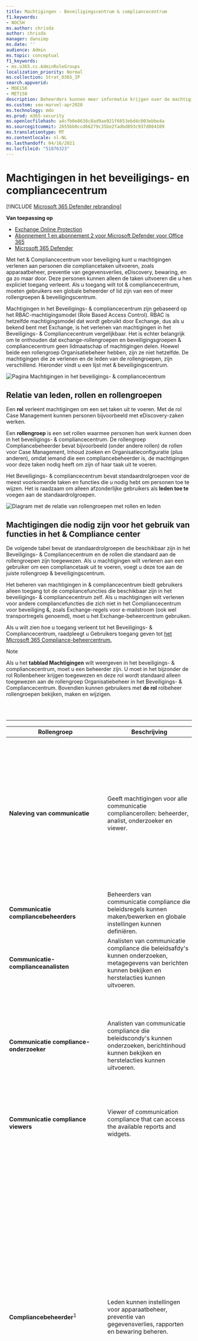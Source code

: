 ```yaml
---
title: Machtigingen - Beveiligingscentrum & compliancecentrum
f1.keywords:
- NOCSH
ms.author: chrisda
author: chrisda
manager: dansimp
ms.date: ''
audience: Admin
ms.topic: conceptual
f1_keywords:
- ms.o365.cc.AdminRoleGroups
localization_priority: Normal
ms.collection: Strat_O365_IP
search.appverid:
- MOE150
- MET150
description: Beheerders kunnen meer informatie krijgen over de machtigingen die beschikbaar zijn in het & compliancecentrum in Microsoft 365.
ms.custom: seo-marvel-apr2020
ms.technology: mdo
ms.prod: m365-security
ms.openlocfilehash: a4cfb0e8638c8ad9ae921f6853ebd4c003ebbe4a
ms.sourcegitcommit: 2655bb0ccd66279c35be2fadbd893c937d084109
ms.translationtype: MT
ms.contentlocale: nl-NL
ms.lasthandoff: 04/16/2021
ms.locfileid: "51876323"
---
```

# <a name="permissions-in-the-security--compliance-center"></a>Machtigingen in het beveiligings- en compliancecentrum

[!INCLUDE [Microsoft 365 Defender rebranding](../includes/microsoft-defender-for-office.md)]

**Van toepassing op**
- [Exchange Online Protection](exchange-online-protection-overview.md)
- [Abonnement 1 en abonnement 2 voor Microsoft Defender voor Office 365](defender-for-office-365.md)
- [Microsoft 365 Defender](../defender/microsoft-365-defender.md)

Met het & Compliancecentrum voor beveiliging kunt u machtigingen verlenen aan personen die compliancetaken uitvoeren, zoals apparaatbeheer, preventie van gegevensverlies, eDiscovery, bewaring, en ga zo maar door. Deze personen kunnen alleen de taken uitvoeren die u hen expliciet toegang verleent. Als u toegang wilt tot & compliancecentrum, moeten gebruikers een globale beheerder of lid zijn van een of meer rollengroepen & beveiligingscentrum.

Machtigingen in het Beveiligings- & compliancecentrum zijn gebaseerd op het RBAC-machtigingsmodel (Role Based Access Control). RBAC is hetzelfde machtigingsmodel dat wordt gebruikt door Exchange, dus als u bekend bent met Exchange, is het verlenen van machtigingen in het Beveiligings- & Compliancecentrum vergelijkbaar. Het is echter belangrijk om te onthouden dat exchange-rollengroepen en beveiligingsgroepen & compliancecentrum geen lidmaatschap of machtigingen delen. Hoewel beide een rollengroep Organisatiebeheer hebben, zijn ze niet hetzelfde. De machtigingen die ze verlenen en de leden van de rollengroepen, zijn verschillend. Hieronder vindt u een lijst met & beveiligingscentrum.

![Pagina Machtigingen in het beveiligings- & compliancecentrum](../../media/992c20ca-e82e-497c-9c8d-6fab212deb80.png)

## <a name="relationship-of-members-roles-and-role-groups"></a>Relatie van leden, rollen en rollengroepen

Een **rol** verleent machtigingen om een set taken uit te voeren. Met de rol Case Management kunnen personen bijvoorbeeld met eDiscovery-zaken werken.

Een **rollengroep** is een set rollen waarmee personen hun werk kunnen doen in het beveiligings- & compliancecentrum. De rollengroep Compliancebeheerder bevat bijvoorbeeld (onder andere rollen) de rollen voor Case Management, Inhoud zoeken en Organisatieconfiguratie (plus anderen), omdat iemand die een compliancebeheerder is, de machtigingen voor deze taken nodig heeft om zijn of haar taak uit te voeren.

Het Beveiligings- & compliancecentrum bevat standaardrolgroepen voor de meest voorkomende taken en functies die u nodig hebt om personen toe te wijzen. Het is raadzaam om alleen afzonderlijke gebruikers als **leden toe te** voegen aan de standaardrolgroepen.

![Diagram met de relatie van rollengroepen met rollen en leden](../../media/2a16d200-968c-4755-98ec-f1862d58cb8b.png)

## <a name="permissions-needed-to-use-features-in-the-security--compliance-center"></a>Machtigingen die nodig zijn voor het gebruik van functies in het & Compliance center

De volgende tabel bevat de standaardrolgroepen die beschikbaar zijn in het Beveiligings- & Compliancecentrum en de rollen die standaard aan de rollengroepen zijn toegewezen. Als u machtigingen wilt verlenen aan een gebruiker om een compliancetaak uit te voeren, voegt u deze toe aan de juiste rollengroep & beveiligingscentrum.

Het beheren van machtigingen in & compliancecentrum biedt gebruikers alleen toegang tot de compliancefuncties die beschikbaar zijn in het beveiligings- & compliancecentrum zelf. Als u machtigingen wilt verlenen voor andere compliancefuncties die zich niet in het Compliancecentrum voor beveiliging &, zoals Exchange-regels voor e-mailstroom (ook wel transportregels genoemd), moet u het Exchange-beheercentrum gebruiken.

Als u wilt zien hoe u toegang verleent tot het Beveiligings- & Compliancecentrum, raadpleegt u Gebruikers toegang geven tot [het Microsoft 365 Compliance-beheercentrum.](grant-access-to-the-security-and-compliance-center.md)

> [!NOTE]
> Als u het **tabblad Machtigingen** wilt weergeven in het beveiligings- & compliancecentrum, moet u een beheerder zijn. U moet in het bijzonder  de rol Rollenbeheer krijgen toegewezen en  deze rol wordt standaard alleen toegewezen aan de rollengroep Organisatiebeheer in het Beveiligings- & Compliancecentrum. Bovendien kunnen gebruikers met **de rol** rolbeheer rollengroepen bekijken, maken en wijzigen.

<br><br>

****

|Rollengroep|Beschrijving|Standaardrollen toegewezen|
|---|---|---|
|**Naleving van communicatie**|Geeft machtigingen voor alle communicatie compliancerollen: beheerder, analist, onderzoeker en viewer.|Case Management <p> Communicatie compliancebeheerder <p> Communicatie compliance-analyse <p> Communicatie compliance case management <p> Communicatie compliance-onderzoek <p> Viewer voor communicatie compliance <p> Feedbackprovider voor gegevensclassificatie <p> View-Only Case|
|**Communicatie compliancebeheerders**|Beheerders van communicatie compliance die beleidsregels kunnen maken/bewerken en globale instellingen kunnen definiëren.|Communicatie compliancebeheerder <p> Communicatie compliance case management|
|**Communicatie-complianceanalisten**|Analisten van communicatie compliance die beleidsafdy's kunnen onderzoeken, metagegevens van berichten kunnen bekijken en herstelacties kunnen uitvoeren.|Communicatie compliance-analyse <p> Communicatie compliance case management|
|**Communicatie compliance-onderzoeker**|Analisten van communicatie compliance die beleidscondy's kunnen onderzoeken, berichtinhoud kunnen bekijken en herstelacties kunnen uitvoeren.|Case Management <p> Communicatie compliance-analyse <p> Communicatie compliance case management <p> Communicatie compliance-onderzoek <p> Feedbackprovider voor gegevensclassificatie <p> View-Only Case|
|**Communicatie compliance viewers**|Viewer of communication compliance that can access the available reports and widgets.|Communicatie compliance case management <p> Viewer voor communicatie compliance|
|**Compliancebeheerder**<sup>1</sup>|Leden kunnen instellingen voor apparaatbeheer, preventie van gegevensverlies, rapporten en bewaring beheren.|Case Management <p> Compliancebeheerder <p> Compliancezoekactie <p> Feedbackprovider voor gegevensclassificatie <p> Feedbackrecensor voor gegevensclassificatie <p> Apparaatbeheer <p> Disposition Management <p> DLP-compliancebeheer <p> Wacht houden <p> IB Compliance Management <p> Waarschuwingen beheren <p> Organisatieconfiguratie <p> RecordManagement <p> Bewaarbeheer <p> View-Only auditlogboeken <p> View-Only Case <p> View-Only Apparaatbeheer <p> View-Only DLP Compliance Management <p> View-Only IB Compliance Management <p> View-Only Waarschuwingen beheren <p> View-Only Geadresseerden <p> View-Only recordbeheer <p> View-Only Bewaarbeheer|
|**Compliancegegevensbeheerder**|Leden kunnen instellingen voor apparaatbeheer, gegevensbescherming, preventie van gegevensverlies, rapporten en bewaring beheren.|Compliancebeheerder <p> Compliancezoekactie <p> Apparaatbeheer <p> DLP-compliancebeheer <p> Disposition Management <p> IB Compliance Management <p> Waarschuwingen beheren <p> Organisatieconfiguratie <p> RecordManagement <p> Bewaarbeheer <p> Gevoeligheidslabelbeheerder <p> View-Only auditlogboeken <p> View-Only Apparaatbeheer <p> View-Only DLP Compliance Management <p> View-Only IB Compliance Management <p> View-Only Waarschuwingen beheren <p> View-Only Geadresseerden <p> View-Only recordbeheer <p> View-Only Bewaarbeheer|
|**Beheerders van compliancebeheer**|Het maken en wijzigen van sjabloon beheren.|Beheer van compliancebeheer <p> Compliance manager-evaluatie <p> Bijdrage compliancebeheer <p> Lezer compliancebeheer|
|**Compliance manager-beoordelaars**|Maak evaluaties, implementeert verbeteracties en werk de teststatus bij voor verbeteracties.|Compliance manager-evaluatie <p> Bijdrage compliancebeheer <p> Lezer compliancebeheer|
|**Inzenders van Compliance Manager**|Maak evaluaties en voer werk uit om verbeteracties te implementeren.|Bijdrage compliancebeheer <p> Lezer compliancebeheer|
|**Lezers van Compliance Manager**|Alle inhoud van Compliance Manager weergeven, behalve beheerdersfuncties.|Lezer compliancebeheer|
|**Inhoudsverkenner Inhoudsviewer**|Bekijk de inhoudsbestanden in Inhoudsverkenner.|Inhoudsviewer voor gegevensclassificatie|
|**Inhoudsverkenner-lijstviewer**|Alle items in Inhoudsverkenner alleen weergeven in lijstindeling.|Gegevensclassificatielijstviewer|
|**eDiscovery Manager**|Leden kunnen zoekopdrachten uitvoeren en postvakken, SharePoint Online-sites en OneDrive voor Bedrijven-locaties plaatsen. Leden kunnen ook eDiscovery-zaken maken en beheren, leden aan een zaak toevoegen en verwijderen, inhoudszoekingen maken en bewerken die zijn gekoppeld aan een zaak en toegang krijgen tot casegegevens in Advanced eDiscovery. <p> Een eDiscovery-beheerder is lid van de rollengroep eDiscovery Manager die extra machtigingen heeft gekregen. Naast de taken die een eDiscovery Manager kan uitvoeren, kan een eDiscovery-beheerder het volgende doen:<ul><li>Bekijk alle eDiscovery-zaken in de organisatie.</li><li>Beheer een eDiscovery-zaak nadat ze zichzelf hebben toevoegen als lid van de zaak.</li></ul> <p> Het primaire verschil tussen een eDiscovery Manager en een eDiscovery-beheerder is dat een eDiscovery-beheerder toegang heeft tot alle zaken die worden vermeld op de **pagina eDiscovery-zaken** in het beveiligings- & compliancecentrum. Een eDiscovery-manager heeft alleen toegang tot de zaken waar hij of zij lid van is. Zie eDiscovery-machtigingen toewijzen in het beveiligings- & compliancecentrum voor meer informatie over het maken van een gebruiker [als eDiscovery-beheerder.](../../compliance/assign-ediscovery-permissions.md)|Case Management <p> Communicatie <p> Compliancezoekactie <p> Bewaarder <p> Exporteren <p> Wacht houden <p> Voorbeeld <p> Controle <p> RMS Decrypt|
|**Globale lezer**|Leden hebben alleen-lezen toegang tot rapporten, waarschuwingen en kunnen alle configuraties en instellingen zien.<p> Het primaire verschil tussen globale lezer en beveiligingslezer is dat een globale lezer toegang heeft tot **configuratie en instellingen.**|Beveiligingslezer <p> Gevoeligheidslabellezer <p> Servicecontroleweergave <p> View-Only auditlogboeken <p> View-Only Apparaatbeheer <p> View-Only DLP Compliance Management <p> View-Only IB Compliance Management <p> View-Only Waarschuwingen beheren <p> View-Only Geadresseerden <p> View-Only recordbeheer <p> View-Only Bewaarbeheer|
|**Insider Risk Management**|Gebruik deze rollengroep om insiderrisicobeheer voor uw organisatie in één groep te beheren. Door alle gebruikersaccounts toe te voegen voor aangewezen beheerders, analisten en onderzoeker, kunt u machtigingen voor insiderrisicobeheer configureren in één groep. Deze rollengroep bevat alle machtigingsrollen voor insiderrisicobeheer. Dit is de eenvoudigste manier om snel aan de slag te gaan met insider risk management en is een goede manier voor organisaties die geen afzonderlijke machtigingen nodig hebben die zijn gedefinieerd voor afzonderlijke groepen gebruikers.|Case Management <p> Insider Risk Management Admin <p> Insider-risicobeheeranalyse <p> Insider Risk Management Investigation <p> View-Only Case|
|**Insider-beheerders van risicobeheer**|Gebruik deze rollengroep om in eerste instantie insiderrisicobeheer te configureren en later om beheerders van insiderrisico's te scheiden in een gedefinieerde groep. Gebruikers in deze rollengroep kunnen beleidsregels voor insiderrisicobeheer, globale instellingen en rollengroeptoewijzingen maken, lezen, bijwerken en verwijderen.|Case Management <p> Insider Risk Management Admin <p> View-Only Case|
|**Analist intern risicobeheer**|Gebruik deze groep om machtigingen toe te wijzen aan gebruikers die fungeren als insiderrisicocaseanalisten. Gebruikers in deze rollengroep hebben toegang tot alle insider-risicobeheerwaarschuwingen, -gevallen- en kennisgevingssjablonen. Ze hebben geen toegang tot inhoudsverkenner voor insiderrisico's.|Case Management <p> Insider-risicobeheeranalyse <p> View-Only Case|
|**Insider Risk Management Auditors**|Gebruik deze groep om machtigingen toe te wijzen aan gebruikers die activiteiten voor insiderrisicobeheer controleren. Gebruikers in deze rollengroep hebben toegang tot het auditlogboek voor insiderrisico's.|Insider Risk Management Audit|
|**Onderzoeker intern risicobeheer**|Gebruik deze groep om machtigingen toe te wijzen aan gebruikers die fungeren als insider-risicogegevensonderzoekers. Gebruikers in deze rollengroep hebben toegang tot alle waarschuwingen voor insiderrisicobeheer, cases, kennisgevingssjablonen en de Inhoudsverkenner voor alle gevallen.|Case Management <p> Insider Risk Management Investigation <p> View-Only Case|
|**IRM-medewerkers**|Deze rollengroep is zichtbaar, maar wordt alleen gebruikt door achtergrondservices.|Permanente bijdrage voor Insider Risk Management <p> Tijdelijke bijdrage voor Insider Risk Management|
|**MailFlow-beheerder**|Leden kunnen e-mailstroominzichten en -rapporten in het beveiligings- & bekijken. Globale beheerders kunnen gewone gebruikers aan deze groep toevoegen, maar als de gebruiker geen lid is van de Exchange-beheergroep, heeft de gebruiker geen toegang tot exchange-beheertaken.|View-Only Geadresseerden|
|**Organisatiebeheer**<sup>1</sup>|Leden kunnen machtigingen voor toegang tot functies in het Beveiligings- & Compliancecentrum beheren en ook instellingen beheren voor apparaatbeheer, preventie van gegevensverlies, rapporten en bewaring. <p> Gebruikers die geen globale beheerders zijn, moeten Exchange-beheerders zijn om te zien en actie te ondernemen op apparaten die worden beheerd door Basismobiliteit en Beveiliging voor Microsoft 365 (voorheen bekend als Mobile Device Management of MDM). <p> Globale beheerders worden automatisch toegevoegd als leden van deze rollengroep.|Auditlogboeken <p> Case Management <p> Compliancebeheerder <p> Compliancezoekactie <p> Apparaatbeheer <p> DLP-compliancebeheer <p> Wacht houden <p> IB Compliance Management <p> Waarschuwingen beheren <p> Organisatieconfiguratie <p> Quarantaine <p> RecordManagement <p> Bewaarbeheer <p> Rollenbeheer <p> Zoeken en zuiveren <p> Beveiligingsbeheerder <p> Beveiligingslezer <p> Gevoeligheidslabelbeheerder <p> Gevoeligheidslabellezer <p> Servicecontroleweergave <p> Inzender taggen <p> Tag Manager <p> Taglezer <p> View-Only auditlogboeken <p> View-Only Apparaatbeheer <p> View-Only DLP Compliance Management <p> View-Only IB Compliance Management <p> View-Only Case <p> View-Only Waarschuwingen beheren <p> View-Only Geadresseerden <p> View-Only recordbeheer <p> View-Only Bewaarbeheer|
|**Quarantainebeheerder**|Leden hebben toegang tot alle quarantaineacties. Zie Berichten en bestanden in quarantaine beheren als [beheerder in EOP](manage-quarantined-messages-and-files.md) voor meer informatie.|Quarantaine|
|**Recordbeheer**|Leden kunnen alle aspecten van recordbeheer configureren, inclusief bewaarlabels en dispositiebeoordelingen.|Disposition Management <p> RecordManagement <p> Bewaarbeheer|
|**Revisor**|Leden hebben toegang tot revisiesets in [Geavanceerde eDiscovery-zaken.](../../compliance/overview-ediscovery-20.md) Leden van deze rollengroep kunnen de lijst met zaken bekijken en openen op de **pagina eDiscovery > Advanced** in het Microsoft 365-compliancecentrum waar ze lid van zijn. Nadat de gebruiker toegang heeft tot een advanced eDiscovery-zaak, kunnen ze Sets **controleren** selecteren om toegang te krijgen tot casegegevens. Met deze rol kan de gebruiker geen voorbeeld bekijken van de resultaten van een verzamelingszoekactie die is gekoppeld aan de zaak of andere zoek- of casebeheertaken uitvoeren. Leden van deze rollengroep hebben alleen toegang tot de gegevens in een revisieset.|Controle|
|**Beveiligingsbeheerder**|Leden hebben toegang tot een aantal beveiligingsfuncties van identity protection center, Privileged Identity Management, Monitor Microsoft 365 Service Health, and Security & Compliance Center. <p> Deze rollengroep lijkt standaard geen leden te hebben. De rol Beveiligingsbeheerder van Azure Active Directory is echter toegewezen aan deze rollengroep. Daarom neemt deze rollengroep de mogelijkheden en het lidmaatschap van de rol beveiligingsbeheerder over van Azure Active Directory. <p> Als u machtigingen centraal wilt beheren, voegt u groepsleden toe en verwijdert u deze in het Azure Active Directory-beheercentrum. Zie Beheerdersrolmachtigingen in Azure Active Directory voor [meer informatie.](/azure/active-directory/users-groups-roles/directory-assign-admin-roles) Als u deze rollengroep bewerkt in het Beveiligings- & Compliancecentrum (lidmaatschap of rollen), zijn deze wijzigingen alleen van toepassing op het Beveiligings- & Compliancecentrum en niet op andere services. <p> Deze rollengroep bevat alle alleen-lezen machtigingen van de rol beveiligingslezer, plus een aantal extra beheerdersmachtigingen voor dezelfde services: Azure Information Protection, Identity Protection Center, Privileged Identity Management, Monitor Microsoft 365 Service Health, and Security & Compliance Center.|Auditlogboeken <p> Apparaatbeheer <p> DLP-compliancebeheer <p> IB Compliance Management <p> Waarschuwingen beheren <p> Quarantaine <p> Beveiligingsbeheerder <p> Gevoeligheidslabelbeheerder <p> Inzender taggen <p> Tag Manager <p> Taglezer <p> View-Only auditlogboeken <p> View-Only Apparaatbeheer <p> View-Only DLP Compliance Management <p> View-Only IB Compliance Management <p> View-Only Waarschuwingen beheren|
|**Beveiligingsoperator**|Leden kunnen beveiligingswaarschuwingen beheren en ook rapporten en instellingen van beveiligingsfuncties bekijken.|Compliancezoekactie <p> Waarschuwingen beheren <p> Beveiligingslezer <p> Inzender taggen <p> Taglezer <p> View-Only auditlogboeken <p> View-Only Apparaatbeheer <p> View-Only DLP Compliance Management <p> View-Only IB Compliance Management <p> View-Only Waarschuwingen beheren|
|**Beveiligingslezer**|Leden hebben alleen-lezen toegang tot een aantal beveiligingsfuncties van identity protection center, Privileged Identity Management, Monitor Microsoft 365 Service Health, and Security & Compliance Center. <p> Deze rollengroep lijkt standaard geen leden te hebben. De rol Beveiligingslezer van Azure Active Directory is echter toegewezen aan deze rollengroep. Daarom neemt deze rollengroep de mogelijkheden en het lidmaatschap van de beveiligingslezerrol over van Azure Active Directory. <p> Als u machtigingen centraal wilt beheren, voegt u groepsleden toe en verwijdert u deze in het Azure Active Directory-beheercentrum. Zie Beheerdersrolmachtigingen in Azure Active Directory voor [meer informatie.](/azure/active-directory/users-groups-roles/directory-assign-admin-roles) Als u deze rollengroep bewerkt in het Beveiligings- & Compliancecentrum (lidmaatschap of rollen), zijn deze wijzigingen alleen van toepassing op het Beveiligings- & Compliancecentrum en niet op andere services.|Beveiligingslezer <p> Gevoeligheidslabellezer <p> Taglezer <p> View-Only Apparaatbeheer <p> View-Only DLP Compliance Management <p> View-Only IB Compliance Management <p> View-Only Waarschuwingen beheren|
|**Service Assurance-gebruiker**|Leden hebben toegang tot de sectie Servicecontrole in het beveiligings- & Compliancecentrum. Servicecontrole biedt rapporten en documenten waarin de beveiligingspraktijken van Microsoft worden beschreven voor klantgegevens die zijn opgeslagen in Microsoft 365. Het bevat ook onafhankelijke auditrapporten van derden op Microsoft 365. Zie Servicecontrole [in het Beveiligings- & compliancecentrum voor meer informatie.](../../compliance/service-assurance.md)|Servicecontroleweergave|
|**Controle van toezicht**|Leden kunnen het beleid maken en beheren waarmee wordt bepaald welke communicatie in een organisatie moet worden beoordeeld. Zie Communicatie compliancebeleid [configureren voor uw organisatie voor meer informatie.](../../compliance/communication-compliance-configure.md)|Controlebeheerder|
|

> [!NOTE]
> <sup>1</sup> Met deze rollengroep worden leden niet de machtigingen toegewezen die nodig zijn om het auditlogboek te doorzoeken of om rapporten te gebruiken die Exchange-gegevens kunnen bevatten, zoals de DLP- of Defender voor Office 365-rapporten. Als u in het auditlogboek wilt zoeken of alle rapporten wilt weergeven, moet aan een gebruiker machtigingen zijn toegewezen in Exchange Online. Dit komt omdat de onderliggende cmdlet die wordt gebruikt om het auditlogboek te doorzoeken een Exchange Online-cmdlet is. Globale beheerders kunnen zoeken in het auditlogboek en alle rapporten weergeven omdat ze automatisch worden toegevoegd als leden van de rollengroep Organisatiebeheer in Exchange Online. Zie Het auditlogboek doorzoeken in het beveiligings- & [compliancecentrum voor meer informatie.](../../compliance/search-the-audit-log-in-security-and-compliance.md)

## <a name="roles-in-the-security--compliance-center"></a>Rollen in het beveiligings- & compliancecentrum

De volgende tabel bevat de beschikbare rollen en de rollengroepen aan welke rollen ze standaard zijn toegewezen.

De volgende rollen zijn standaard niet toegewezen aan de rollengroep Organisatiebeheer:

- Attack Simulator Admin
- Auteur van Attack Simulator Payload
- Communicatie
- Communicatie compliancebeheerder
- Communicatie compliance-analyse
- Communicatie compliance case management
- Communicatie compliance-onderzoek
- Viewer voor communicatie compliance
- Beheer van compliancebeheer
- Compliance manager-evaluatie
- Bijdrage compliancebeheer
- Lezer compliancebeheer
- Bewaarder
- Inhoudsviewer voor gegevensclassificatie
- Feedbackprovider voor gegevensclassificatie
- Feedbackrecensor voor gegevensclassificatie
- Gegevensclassificatielijstviewer
- Disposition Management
- Exporteren
- Insider Risk Management Admin
- Insider-risicobeheeranalyse
- Insider Risk Management Audit
- Insider Risk Management Investigation
- Permanente bijdrage voor Insider Risk Management
- Tijdelijke bijdrage voor Insider Risk Management
- Voorbeeld
- Controle
- RMS Decrypt
- Controlebeheerder

<br><br>

****

|Rol|Beschrijving|Standaardtoewijzingen voor rollengroep|
|---|---|---|
|**Attack Simulator Admin**|Wordt gebruikt om alle aspecten van aanvalssimulatiecampagnes te maken en te beheren.||
|**Auteur van Attack Simulator Payload**|Wordt gebruikt voor het maken en beheren van aanvalsladingen die kunnen worden geïmplementeerd door de beheerder van de aanvalssimulator.||
|**Auditlogboeken**|Schakel auditing voor de organisatie in en configureer deze, bekijk de controlerapporten van de organisatie en exporteert deze rapporten naar een bestand.|Organisatiebeheer <p> Beveiligingsbeheerder|
|**Case Management**|Maak, bewerk, verwijder en beheer de toegang tot eDiscovery-zaken.|Communicatiecompliance <p> Communicatie compliance-onderzoeker <p> Compliancebeheerder <p>eDiscovery Manager <p> Intern risicobeheer <p> Insider-beheerders van risicobeheer <p> Analist intern risicobeheer <p> Onderzoeker intern risicobeheer <p> Organisatiebeheer|
|**Communicatie**|Beheer alle communicatie met de beheerders die zijn geïdentificeerd in een advanced eDiscovery-zaak.  Maak wachtmeldingen, houd herinneringen vast en escaleert naar beheer. Houd bewaarheidsbevestiging bij van wachtbevestigingen en beheer de toegang tot de bewaarportal die door elke bewaarder in een zaak wordt gebruikt om de communicatie bij te houden voor de gevallen waarin ze zijn geïdentificeerd als een bewaarder.|eDiscovery Manager|
|**Communicatie compliancebeheerder**|Wordt gebruikt voor het beheren van beleidsregels in de functie Communicatie compliance.|Communicatiecompliance <p> Communicatie compliancebeheerders|
|**Communicatie compliance-analyse**|Wordt gebruikt voor het uitvoeren van onderzoek, het herstellen van de berichtovertredingen in de functie Communicatie compliance. Kan alleen metagegevens van berichten weergeven.|Communicatiecompliance <p> Communicatie-complianceanalisten <p> Communicatie compliance-onderzoeker|
|**Communicatie compliance case management**|Wordt gebruikt om toegang te krijgen tot communicatie compliance-zaken.|Communicatiecompliance <p> Communicatie compliancebeheerders <p> Communicatie-complianceanalisten <p> Communicatie compliance-onderzoeker <p> Communicatie compliance viewers|
|**Communicatie compliance-onderzoek**|Wordt gebruikt voor het uitvoeren van onderzoek, herstel en het controleren van berichtovertredingen in de functie Communicatie compliance. Kan metagegevens en berichten van berichten weergeven.|Communicatiecompliance <p> Communicatie compliance-onderzoeker|
|**Viewer voor communicatie compliance**|Wordt gebruikt voor toegang tot rapporten en widgets in de functie Communicatie compliance.|Communicatiecompliance <p> Communicatie compliance viewers|
|**Compliancebeheerder**|Instellingen en rapporten voor compliancefuncties weergeven en bewerken.|Compliancebeheerder <p> Compliancegegevensbeheerder <p> Organisatiebeheer|
|**Beheer van compliancebeheer**|Het maken en wijzigen van sjabloon beheren.|Beheerders van compliancebeheer|
|**Compliance manager-evaluatie**|Maak evaluaties, implementeert verbeteracties en werk de teststatus bij voor verbeteracties.|Beheerders van compliancebeheer <p> Compliance manager-beoordelaars|
|**Bijdrage compliancebeheer**|Maak evaluaties en voer werk uit om verbeteracties te implementeren.|Beheerders van compliancebeheer <p> Compliance manager-beoordelaars <p> Inzenders van Compliance Manager|
|**Lezer compliancebeheer**|Alle inhoud van Compliance Manager weergeven, behalve beheerdersfuncties.|Beheerders van compliancebeheer <p> Compliance manager-beoordelaars <p> Inzenders van Compliance Manager <p> Lezers van Compliance Manager|
|**Compliancezoekactie**|Voer zoekopdrachten uit in postvakken en krijg een schatting van de resultaten.|Compliancebeheerder <p> Compliancegegevensbeheerder <p>eDiscovery Manager <p> Organisatiebeheer <p> Beveiligingsoperator|
|**Bewaarder**|Identificeer en beheer beheerders voor Geavanceerde eDiscovery-zaken en gebruik de gegevens uit Azure Active Directory en andere bronnen om gegevensbronnen te vinden die zijn gekoppeld aan beheerders. Koppel andere gegevensbronnen, zoals postvakken, SharePoint-sites en Teams, aan bewaarders in een zaak.  Plaats een juridische greep op de gegevensbronnen die zijn gekoppeld aan bewaarders om inhoud in de context van een zaak te behouden.|eDiscovery Manager|
|**Inhoudsviewer voor gegevensclassificatie**|Weergave in-place weergave van bestanden in Inhoudsverkenner.|Inhoudsverkenner Inhoudsviewer|
|**Feedbackprovider voor gegevensclassificatie**|Hiermee kunt u feedback geven aan classificaties in inhoudsverkenner.|Communicatiecompliance <p> Communicatie compliance-onderzoeker <p> Compliancebeheerder|
|**Feedbackrecensor voor gegevensclassificatie**|Hiermee kunt u feedback van classificaties in feedbackverkenner bekijken.|Compliancebeheerder|
|**Gegevensclassificatielijstviewer**|Bekijk de lijst met bestanden in inhoudsverkenner.|Inhoudsverkenner-lijstviewer|
|**Apparaatbeheer**|Instellingen en rapporten voor apparaatbeheerfuncties weergeven en bewerken.|Compliancebeheerder <p> Compliancegegevensbeheerder <p> Organisatiebeheer <p> Beveiligingsbeheerder|
|**Disposition Management**|Beheermachtigingen voor het openen van Handmatige beschikking in het & Compliancecentrum.|Compliancebeheerder <p> Compliancegegevensbeheerder <p> Recordbeheer|
|**DLP-compliancebeheer**|Instellingen en rapporten voor DLP-beleid (Data Loss Prevention) weergeven en bewerken.|Compliancebeheerder <p> Compliancegegevensbeheerder <p> Organisatiebeheer <p> Beveiligingsbeheerder|
|**Exporteren**|Postvak en site-inhoud exporteren die wordt geretourneerd uit zoekopdrachten.|eDiscovery Manager|
|**Wacht houden**|Plaats inhoud in postvakken, sites en openbare mappen in de wacht. Wanneer u in de wacht staat, wordt een kopie van de inhoud op een veilige locatie opgeslagen. Inhoudseigenaren kunnen de oorspronkelijke inhoud nog steeds wijzigen of verwijderen.|Compliancebeheerder <p>eDiscovery Manager <p> Organisatiebeheer|
|**IB Compliance Management**|Beleidsregels voor informatiebarrière weergeven, maken, verwijderen, wijzigen en testen.|Compliancebeheerder <p> Compliancegegevensbeheerder <p> Organisatiebeheer <p> Beveiligingsbeheerder|
|**Insider Risk Management Admin**|Toegang tot insiderrisicobeheer maken, bewerken, verwijderen en beheren.|Intern risicobeheer <p> Insider-beheerders van risicobeheer|
|**Insider-risicobeheeranalyse**|Toegang tot alle insider risk management alerts, cases en notices templates.|Intern risicobeheer <p> Analist intern risicobeheer|
|**Insider Risk Management Audit**|Toestaan dat auditpaden voor Insider Risk worden bekeken.|Insider Risk Management Auditors|
|**Insider Risk Management Investigation**|Toegang tot alle waarschuwingen voor insider-risicobeheer, cases, kennisgevingssjablonen en de Inhoudsverkenner voor alle gevallen.|Intern risicobeheer <p> Onderzoeker intern risicobeheer|
|**Permanente bijdrage voor Insider Risk Management**|Deze rollengroep is zichtbaar, maar wordt alleen gebruikt door achtergrondservices.|IRM-medewerkers|
|**Tijdelijke bijdrage voor Insider Risk Management**|Deze rollengroep is zichtbaar, maar wordt alleen gebruikt door achtergrondservices.|IRM-medewerkers|
|**Waarschuwingen beheren**|Instellingen en rapporten voor waarschuwingen weergeven en bewerken.|Compliancebeheerder <p> Compliancegegevensbeheerder <p> Organisatiebeheer <p> Beveiligingsbeheerder <p> Beveiligingsoperator|
|**Organisatieconfiguratie**|Controlerapporten uitvoeren, weergeven en exporteren en compliancebeleid beheren voor DLP, apparaten en bewaring.|Compliancebeheerder <p> Compliancegegevensbeheerder <p> Organisatiebeheer|
|**Voorbeeld**|Bekijk een lijst met items die worden geretourneerd uit inhoudszoekingen en open elk item uit de lijst om de inhoud ervan weer te geven.|eDiscovery Manager|
|**Quarantaine**|Hiermee kunt u in quarantaine geplaatste e-mail weergeven en vrijgeven.|Quarantainebeheerder <p> Beveiligingsbeheerder <p> Organisatiebeheer|
|**RecordManagement**|Bekijk en bewerk de configuratie van de functie voor recordbeheer.|Compliancebeheerder <p> Compliancegegevensbeheerder <p> Organisatiebeheer <p> Recordbeheer|
|**Bewaarbeheer**|Bewaarbeleid, bewaarlabels en bewaarlabelbeleid beheren.|Compliancebeheerder <p> Compliancegegevensbeheerder <p> Organisatiebeheer <p> Recordbeheer|
|**Controle**|Met deze rol hebben gebruikers toegang tot revisiesets in geavanceerde eDiscovery-gevallen. Gebruikers aan wie deze rol is toegewezen, kunnen de lijst met zaken zien en openen op de **pagina eDiscovery > Advanced** in het Microsoft 365-compliancecentrum waar ze lid van zijn. Nadat de gebruiker toegang heeft tot een advanced eDiscovery-zaak, kunnen ze Sets **controleren** selecteren om toegang te krijgen tot casegegevens. Met deze rol kan de gebruiker geen voorbeeld bekijken van de resultaten van een verzamelingszoekactie die is gekoppeld aan de zaak of andere zoek- of casebeheertaken uitvoeren. Gebruikers met deze rol hebben alleen toegang tot de gegevens in een revisieset.|eDiscovery Manager <p> Revisor|
|**RMS Decrypt**|Ontsleutel RMS-beveiligde inhoud bij het exporteren van zoekresultaten.|eDiscovery Manager|
|**Rollenbeheer**|Beheer het lidmaatschap van rollengroepen en maak of verwijder aangepaste rollengroepen.|Organisatiebeheer|
|**Zoeken en zuiveren**|Hiermee kunnen personen gegevens bulksgewijs verwijderen die voldoen aan de criteria van een inhoudszoekactie.|Organisatiebeheer|
|**Beveiligingsbeheerder**|Bekijk en bewerk de configuratie en rapporten voor beveiligingsfuncties.|Organisatiebeheer <p> Beveiligingsbeheerder|
|**Beveiligingslezer**|Bekijk de configuratie en rapporten voor beveiligingsfuncties.|Algemene lezer <p> Organisatiebeheer <p> Beveiligingsoperator <p> Beveiligingslezer|
|**Gevoeligheidslabelbeheerder**|Gevoeligheidslabels weergeven, maken, wijzigen en verwijderen.|Compliancegegevensbeheerder <p> Organisatiebeheer <p> Beveiligingsbeheerder|
|**Gevoeligheidslabellezer**|Bekijk de configuratie en het gebruik van gevoeligheidslabels.|Algemene lezer <p> Organisatiebeheer <p> Beveiligingslezer|
|**Servicecontroleweergave**|Download de beschikbare documenten in de sectie Servicecontrole. Inhoud bevat onafhankelijke controle, compliancedocumentatie en richtlijnen voor het gebruik van Microsoft 365-functies voor het beheren van nalevings- en beveiligingsrisico's van regelgeving.|Algemene lezer <p> Organisatiebeheer <p> Service Assurance-gebruiker|
|**Controlebeheerder**|Beheer beleidsregels voor toezichtsbeoordeling, waaronder welke communicatie moet worden beoordeeld en wie de controle moet doen.|Controle van toezicht|
|**Inzender taggen**|Het lidmaatschap van bestaande gebruikerslabels weergeven en bijwerken.|Organisatiebeheer <p> Beveiligingsbeheerder <p> Beveiligingsoperator|
|**Tag Manager**|Gebruikerslabels weergeven, bijwerken, maken en verwijderen.|Organisatiebeheer <p> Beveiligingsbeheerder|
|**Taglezer**|Alleen-lezen toegang tot bestaande gebruikerslabels.|Beveiligingslezer|
|**Alleen-weergeven auditlogboeken**|Controlerapporten weergeven en exporteren. Omdat deze rapporten mogelijk gevoelige informatie bevatten, moet u deze rol alleen toewijzen aan personen met een expliciete noodzaak om deze informatie te bekijken.|Compliancebeheerder <p> Compliancegegevensbeheerder <p> Algemene lezer <p> Organisatiebeheer <p> Beveiligingsbeheerder <p> Beveiligingsoperator|
|**Alleen-weergeven-case**||Communicatiecompliance <p> Communicatie compliance-onderzoeker <p> Compliancebeheerder <p> Intern risicobeheer <p> Insider-beheerders van risicobeheer <p> Analist intern risicobeheer <p> Insider RiskManagement-onderzoeker <p> Organisatiebeheer|
|**Alleen-weergeven apparaatbeheer**|Bekijk de configuratie en rapporten voor de functie Apparaatbeheer.|Compliancebeheerder <p> Compliancegegevensbeheerder <p> Algemene lezer <p> Organisatiebeheer <p> Beveiligingsbeheerder <p> Beveiligingsoperator <p> Beveiligingslezer|
|**View-Only DLP Compliance Management**|Bekijk de instellingen en rapporten voor DLP-beleid (Data Loss Prevention).|Compliancebeheerder <p> Compliancegegevensbeheerder <p> Algemene lezer <p> Organisatiebeheer <p> Beveiligingsbeheerder <p> Beveiligingsoperator <p> Beveiligingslezer|
|**View-Only IB Compliance Management**|Bekijk de configuratie en rapporten voor de functie Informatiebarrières.|Compliancebeheerder <p> Compliancegegevensbeheerder <p> Algemene lezer <p> Organisatiebeheer <p> Beveiligingsbeheerder <p> Beveiligingsoperator <p> Beveiligingslezer|
|**Alleen-weergeven waarschuwingen beheren**|Bekijk de configuratie en rapporten voor de functie Waarschuwingen beheren.|Compliancebeheerder <p> Compliancegegevensbeheerder <p> Algemene lezer <p> Organisatiebeheer <p> Beveiligingsbeheerder <p> Beveiligingsoperator <p> Beveiligingslezer|
|**Alleen-weergeven geadresseerden**|Informatie over gebruikers en groepen weergeven.|Compliancebeheerder <p> Compliancegegevensbeheerder <p> Algemene lezer <p> MailFlow-beheerder <p> Organisatiebeheer|
|**Alleen-weergeven recordbeheer**|Bekijk de configuratie van de functie voor recordbeheer.|Compliancebeheerder <p> Compliancegegevensbeheerder <p> <p> Algemene lezer <p> Organisatiebeheer|
|**Alleen-weergeven bewaarbeheer**|Bekijk de configuratie van bewaarbeleid, bewaarlabels en bewaarlabelbeleid.|Compliancebeheerder <p> Compliancegegevensbeheerder <p> Globale beheerder <p> Organisatiebeheer|
|
